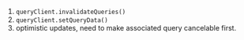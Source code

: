 1. `queryClient.invalidateQueries()`
2. `queryClient.setQueryData()`
3. optimistic updates, need to make associated query cancelable first.